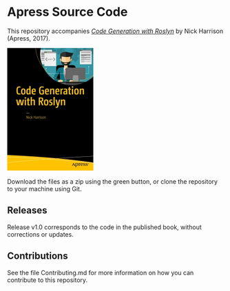 # Apress Source Code

This repository accompanies [*Code Generation with Roslyn*](http://www.apress.com/9781484222102) by Nick Harrison (Apress, 2017).

[comment]: #cover
![Cover image](9781484222102.jpg)

Download the files as a zip using the green button, or clone the repository to your machine using Git.

## Releases

Release v1.0 corresponds to the code in the published book, without corrections or updates.

## Contributions

See the file Contributing.md for more information on how you can contribute to this repository.
